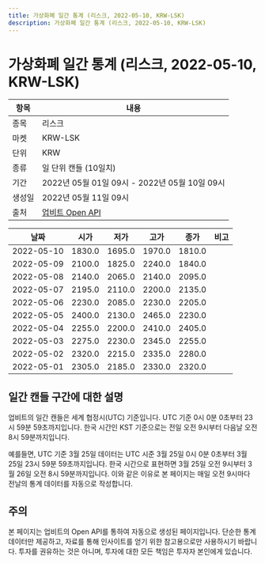 ```yaml
---
title: 가상화폐 일간 통계 (리스크, 2022-05-10, KRW-LSK)
description: 가상화폐 일간 통계 (리스크, 2022-05-10, KRW-LSK)
---
```



가상화폐 일간 통계 (리스크, 2022-05-10, KRW-LSK)
===

|항목|내용|
|--|--|
|종목|리스크|
|마켓|KRW-LSK|
|단위|KRW|
|종류|일 단위 캔들 (10일치)|
|기간|2022년 05월 01일 09시 - 2022년 05월 10일 09시|
|생성일|2022년 05월 11일 09시|
|출처|[업비트 Open API](https://docs.upbit.com)|


|날짜|시가|저가|고가|종가|비고|
|--|--|--|--|--|--|
|2022-05-10|1830.0|1695.0|1970.0|1810.0|    |
|2022-05-09|2100.0|1825.0|2240.0|1840.0|    |
|2022-05-08|2140.0|2065.0|2140.0|2095.0|    |
|2022-05-07|2195.0|2110.0|2200.0|2135.0|    |
|2022-05-06|2230.0|2085.0|2230.0|2205.0|    |
|2022-05-05|2400.0|2130.0|2465.0|2230.0|    |
|2022-05-04|2255.0|2200.0|2410.0|2405.0|    |
|2022-05-03|2275.0|2230.0|2345.0|2255.0|    |
|2022-05-02|2320.0|2215.0|2335.0|2280.0|    |
|2022-05-01|2305.0|2185.0|2330.0|2320.0|    |


일간 캔들 구간에 대한 설명
---


업비트의 일간 캔들은 세계 협정시(UTC) 기준입니다. 
UTC 기준 0시 0분 0초부터 23시 59분 59초까지입니다. 
한국 시간인 KST 기준으로는 전일 오전 9시부터 다음날 오전 8시 59분까지입니다. 


예를들면, UTC 기준 3월 25일 데이터는 UTC 시준 3월 25일 0시 0분 0초부터 3월 25일 23시 59분 59초까지입니다. 
한국 시간으로 표현하면 3월 25일 오전 9시부터 3월 26일 오전 8시 59분까지입니다. 
이와 같은 이유로 본 페이지는 매일 오전 9시마다 전날의 통계 데이터를 자동으로 작성합니다. 


주의
---


본 페이지는 업비트의 Open API를 통하여 자동으로 생성된 페이지입니다. 
단순한 통계 데이터만 제공하고, 자료를 통해 인사이트를 얻기 위한 참고용으로만 사용하시기 바랍니다. 
투자를 권유하는 것은 아니며, 투자에 대한 모든 책임은 투자자 본인에게 있습니다. 
